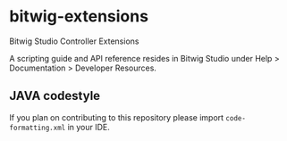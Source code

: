 # bitwig-extensions

Bitwig Studio Controller Extensions

A scripting guide and API reference resides in Bitwig Studio under Help > Documentation > Developer Resources.

## JAVA codestyle

If you plan on contributing to this repository please import `code-formatting.xml` in your IDE.

